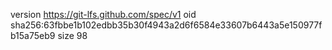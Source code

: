 version https://git-lfs.github.com/spec/v1
oid sha256:63fbbe1b102edbb35b30f4943a2d6f6584e33607b6443a5e150977fb15a75eb9
size 98
